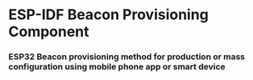 # ESP-IDF Beacon Provisioning Component

### ESP32 Beacon provisioning method for production or mass configuration using mobile phone app or smart device
